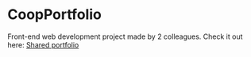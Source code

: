 # CoopPortfolio

Front-end web development project made by 2 colleagues. 
Check it out here: [Shared portfolio](paugomezm.github.io/CoopPortfolio/)
